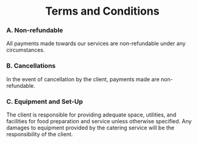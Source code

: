<div style="text-align:center;">

# Terms and Conditions

</div>

### A. Non-refundable

All payments made towards our services are non-refundable under any circumstances.

### B. Cancellations

In the event of cancellation by the client, payments made are non-refundable.

### C. Equipment and Set-Up

The client is responsible for providing adequate space, utilities, and facilities for food preparation and service unless otherwise specified.
Any damages to equipment provided by the catering service will be the responsibility of the client.
